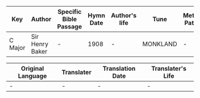 Key | Author   | Specific Bible Passage     |Hymn Date |Author's life |Tune |Metrical Pattern   |Composer/Source
-- | --------- | ---------------------------|----------|--------------|-----|-------------------|-------------  
C Major |Sir Henry Baker |- |1908 |- |MONKLAND |- |Arranged

Original Language | Translater | Translation Date   | Translater's Life  
----------------- | --------- | --------------------|-------------     
\- |- |- |-
